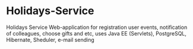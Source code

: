 # Holidays-Service
Holidays Service
Web-application for registration user events, notification of colleagues, choose gifts and etc,
uses Java EE (Servlets), PostgreSQL, Hibernate, Sheduler, e-mail sending
